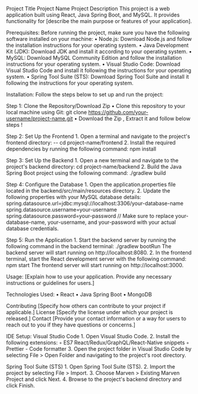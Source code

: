 Project Title
Project Name
Project Description
This project is a web application built using React, Java Spring Boot, and MySQL. It provides functionality for [describe the main purpose or features of your application].

Prerequisites:
Before running the project, make sure you have the following software installed on your machine:
    • Node.js: Download Node.js and follow the installation instructions for your operating system.
    • Java Development Kit (JDK): Download JDK and install it according to your operating system.
    • MySQL: Download MySQL Community Edition and follow the installation instructions for your operating system.
    • Visual Studio Code: Download Visual Studio Code and install it following the instructions for your operating system.
    • Spring Tool Suite (STS): Download Spring Tool Suite and install it following the instructions for your operating system.
      

Installation:
Follow the steps below to set up and run the project:

Step 1: Clone the Repository/Download Zip
    • Clone this repository to your local machine using Git:
    		git clone https://github.com/your-username/project-name.git
                • Download the Zip , Extract it and follow below steps ! 

Step 2: Set Up the Frontend
    1. Open a terminal and navigate to the project's frontend directory:
       -- cd project-name/frontend
    2. Install the required dependencies by running the following command:
       npm install

Step 3: Set Up the Backend
    1. Open a new terminal and navigate to the project's backend directory:
       cd project-name/backend
    2. Build the Java Spring Boot project using the following command:
       ./gradlew build

Step 4: Configure the Database
    1. Open the application.properties file located in the backend/src/main/resources directory.
    2. Update the following properties with your MySQL database details:
       spring.datasource.url=jdbc:mysql://localhost:3306/your-database-name
       spring.datasource.username=your-username
       spring.datasource.password=your-password
       // Make sure to replace your-database-name, your-username, and your-password with your actual database credentials.

Step 5: Run the Application
    1. Start the backend server by running the following command in the backend terminal:
       ./gradlew bootRun
       The backend server will start running on http://localhost:8080.
    2. In the frontend terminal, start the React development server with the following command:
       npm start
       The frontend server will start running on http://localhost:3000.

Usage:
[Explain how to use your application. Provide any necessary instructions or guidelines for users.]

Technologies Used:
    • React
    • Java Spring Boot
    • MongoDB


Contributing
[Specify how others can contribute to your project if applicable.]
License
[Specify the license under which your project is released.]
Contact
[Provide your contact information or a way for users to reach out to you if they have questions or concerns.]

IDE Setup:
Visual Studio Code
    1. Open Visual Studio Code.
    2. Install the following extensions:
        ◦ ES7 React/Redux/GraphQL/React-Native snippets
        ◦ Prettier - Code formatter
    3. Open the project folder in Visual Studio Code by selecting File > Open Folder and navigating to the project's root directory.

Spring Tool Suite (STS)
    1. Open Spring Tool Suite (STS).
    2. Import the project by selecting File > Import.
    3. Choose Marven > Existing Marven Project and click Next.
    4. Browse to the project's backend directory and click Finish.

